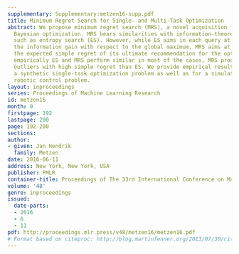 ```yaml
---
supplementary: Supplementary:metzen16-supp.pdf
title: Minimum Regret Search for Single- and Multi-Task Optimization
abstract: We propose minimum regret search (MRS), a novel acquisition function for
  Bayesian optimization. MRS bears similarities with information-theoretic approaches
  such as entropy search (ES). However, while ES aims in each query at maximizing
  the information gain with respect to the global maximum, MRS aims at minimizing
  the expected simple regret of its ultimate recommendation for the optimum. While
  empirically ES and MRS perform similar in most of the cases, MRS produces fewer
  outliers with high simple regret than ES. We provide empirical results both for
  a synthetic single-task optimization problem as well as for a simulated multi-task
  robotic control problem.
layout: inproceedings
series: Proceedings of Machine Learning Research
id: metzen16
month: 0
firstpage: 192
lastpage: 200
page: 192-200
sections: 
author:
- given: Jan Hendrik
  family: Metzen
date: 2016-06-11
address: New York, New York, USA
publisher: PMLR
container-title: Proceedings of The 33rd International Conference on Machine Learning
volume: '48'
genre: inproceedings
issued:
  date-parts:
  - 2016
  - 6
  - 11
pdf: http://proceedings.mlr.press/v48/metzen16/metzen16.pdf
# Format based on citeproc: http://blog.martinfenner.org/2013/07/30/citeproc-yaml-for-bibliographies/
---
```

